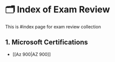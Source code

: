 # 🗂️ Index of Exam Review

This is #index page for exam review collection

## 1. Microsoft Certifications
- [[Az 900|AZ 900]]



